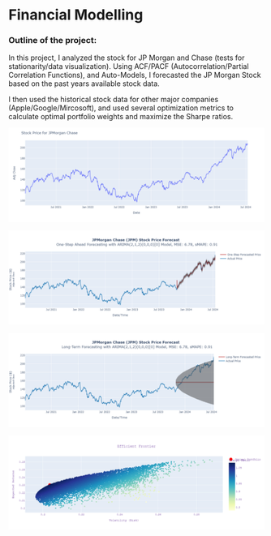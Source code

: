 # Financial Modelling

### Outline of the project:
In this project, I analyzed the stock for JP Morgan and Chase (tests for stationarity/data visualization). 
Using ACF/PACF (Autocorrelation/Partial Correlation Functions), and Auto-Models, I forecasted the JP Morgan Stock based on the past years available stock data.

I then used the historical stock data for other major companies (Apple/Google/Mircosoft), and used several optimization metrics to calculate optimal portfolio weights and maximize the Sharpe ratios.

![](/assets/stockprices.png)

![](/assets/arimaplot.png)

![](/assets/longtermplot.png)

![](/assets/frontier.png)
